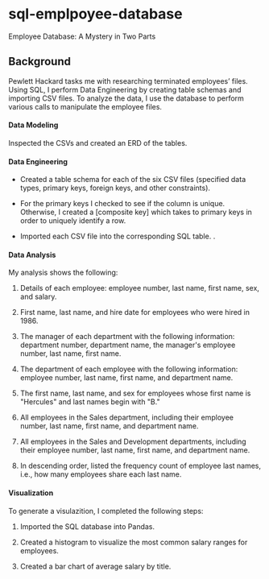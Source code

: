 # sql-emplpoyee-database
Employee Database: A Mystery in Two Parts

## Background

Pewlett Hackard tasks me with researching terminated employees’ files. Using SQL, I perform Data Engineering by creating table schemas and importing CSV files. To analyze the data, I use the database to perform various calls to manipulate the employee files.


#### Data Modeling

Inspected the CSVs and created an ERD of the tables. 

#### Data Engineering

* Created a table schema for each of the six CSV files (specified data types, primary keys, foreign keys, and other constraints).

* For the primary keys I checked to see if the column is unique. Otherwise, I created a [composite key] which takes to primary keys in order to uniquely identify a row.
 
* Imported each CSV file into the corresponding SQL table. .

#### Data Analysis

My analysis shows the following:

1. Details of each employee: employee number, last name, first name, sex, and salary.

2. First name, last name, and hire date for employees who were hired in 1986.

3. The manager of each department with the following information: department number, department name, the manager's employee number, last name, first name.

4. The department of each employee with the following information: employee number, last name, first name, and department name.

5. The first name, last name, and sex for employees whose first name is "Hercules" and last names begin with "B."

6. All employees in the Sales department, including their employee number, last name, first name, and department name.

7. All employees in the Sales and Development departments, including their employee number, last name, first name, and department name.

8. In descending order, listed the frequency count of employee last names, i.e., how many employees share each last name.

#### Visualization 

To generate a visulazition, I completed the following steps: 

1. Imported the SQL database into Pandas. 

2. Created a histogram to visualize the most common salary ranges for employees.

3. Created a bar chart of average salary by title.



